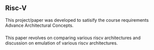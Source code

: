 ## Risc-V
This project/paper was developed to satisify the course requirements Advance Architectural Concepts.

###
This paper revolves on comparing various riscv architectures and discussion on emulation of various riscv architectures.
